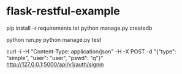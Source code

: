 flask-restful-example
=====================


pip install -r requirements.txt
python manage.py createdb

python run.py
python manage.py test



curl -i -H "Content-Type: application/json" -H -X POST -d "{\"type\": \"simple\", \"user\": \"user\", \"pswd\": \"q\"}" http://127.0.0.1:5000/api/v1/auth/signin
